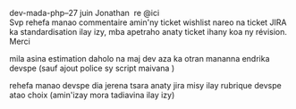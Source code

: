 
dev-mada-php–27 juin
Jonathan 
re @ici  
Svp rehefa manao commentaire amin'ny ticket wishlist nareo na ticket JIRA ka standardisation ilay izy, mba apetraho anaty ticket ihany koa ny révision. Merci

mila asina estimation daholo na maj dev aza ka otran mananna endrika devspe 
(sauf ajout police sy script maivana )

rehefa manao devspe dia jerena tsara anaty jira misy ilay rubrique devspe atao choix 
(amin'izay mora tadiavina ilay izy)